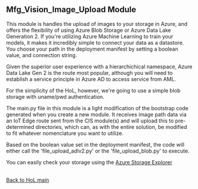 ## Mfg_Vision_Image_Upload Module

This module is handles the upload of images to your storage in Azure, and offers the flexibility of using Azure Blob Storage or Azure Data Lake Generation 2.  If you're utilizing Azure Machine Learning to train your models, it makes it incredibly simple to connect your data as a datastore.  You choose your path in the deployment manifest by setting a boolean value, and connection string.

Given the superior user experience with a hierarchichical namespace, Azure Data Lake Gen 2 is the route most popular, although you will need to establish a service principle in Azure AD to access service from AML.

For the simplicity of the HoL, however, we're going to use a simple blob storage with uname/pwd authentication.

The main.py file in this module is a light modification of the bootstrap code generated when you create a new module.  It receives image path data via an IoT Edge route sent from the CIS module(s) and will upload this to pre-determined directories, which can, as with the entire solution, be modified to fit whatever nomenclature you want to utilize.  

Based on the boolean value set in the deployment manifest, the code will either call the 'file_upload_adlv2.py' or the 'file_upload_blob.py' to execute.

You can easily check your storage using the [Azure Storage Explorer](https://docs.microsoft.com/en-us/azure/vs-azure-tools-storage-manage-with-storage-explorer?tabs=linux)<br><br>





[Back to HoL main](../../Hands-on-Lab.md)